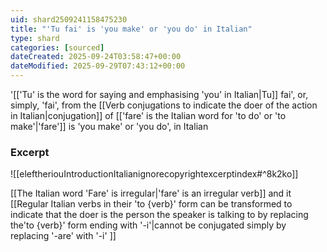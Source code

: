 ```yaml
---
uid: shard2509241158475230
title: "'Tu fai' is 'you make' or 'you do' in Italian"
type: shard
categories: [sourced]
dateCreated: 2025-09-24T03:58:47+00:00
dateModified: 2025-09-29T07:43:12+00:00
---
```

'[['Tu' is the word for saying and emphasising 'you' in Italian|Tu]] fai', or, simply, 'fai', from the [[Verb conjugations to indicate the doer of the action in Italian|conjugation]] of [['fare' is the Italian word for 'to do' or 'to make'|'fare']] is 'you make' or 'you do', in Italian
### Excerpt
![[eleftheriouIntroductionItalianignorecopyrightexcerptindex#^8k2ko]]

[[The Italian word 'Fare' is irregular|'fare' is an irregular verb]] and it [[Regular Italian verbs in their 'to {verb}' form can be transformed to indicate that the doer is the person the speaker is talking to by replacing the'to {verb}' form ending with '-i'|cannot be conjugated simply by replacing '-are' with '-i' ]]